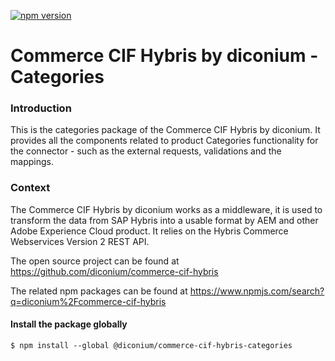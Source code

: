 [![npm version](https://badge.fury.io/js/%40diconium%2Fcommerce-cif-hybris-categories.svg)](https://www.npmjs.com/package/@diconium/commerce-cif-hybris-categories)

# Commerce CIF Hybris by diconium - Categories

### Introduction

This is the categories package of the Commerce CIF Hybris by diconium.
It provides all the components related to product Categories functionality for the connector - such as the external requests, validations and the mappings.

### Context

The Commerce CIF Hybris by diconium works as a middleware, it is used to transform the data from SAP Hybris into a usable format by AEM and other Adobe Experience Cloud product. It relies on the Hybris Commerce Webservices Version 2 REST API.

The open source project can be found at https://github.com/diconium/commerce-cif-hybris

The related npm packages can be found at https://www.npmjs.com/search?q=diconium%2Fcommerce-cif-hybris

####  Install the package globally

```
$ npm install --global @diconium/commerce-cif-hybris-categories
```
